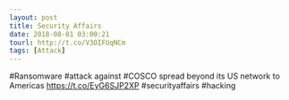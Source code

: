```yaml
---
layout: post
title: Security Affairs
date: 2018-08-01 03:00:21
tourl: http://t.co/V3OIFUqNCm
tags: [Attack]
---
```

#Ransomware #attack against #COSCO spread beyond its US network to Americas
https://t.co/EyG6SJP2XP
#securityaffairs #hacking
